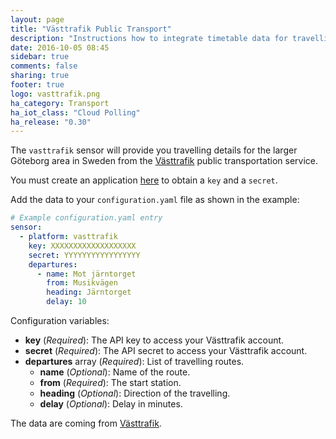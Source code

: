 ```yaml
---
layout: page
title: "Västtrafik Public Transport"
description: "Instructions how to integrate timetable data for travelling in Sweden within Home Assistant."
date: 2016-10-05 08:45
sidebar: true
comments: false
sharing: true
footer: true
logo: vasttrafik.png
ha_category: Transport
ha_iot_class: "Cloud Polling"
ha_release: "0.30"
---
```



The `vasttrafik` sensor will provide you travelling details for the larger Göteborg area in Sweden from the [Västtrafik](https://vasttrafik.se/) public transportation service.

You must create an application [here](https://developer.vasttrafik.se/portal/#/applications) to obtain a `key` and a `secret`.

Add the data to your `configuration.yaml` file as shown in the example:

```yaml
# Example configuration.yaml entry
sensor:
  - platform: vasttrafik
    key: XXXXXXXXXXXXXXXXXXX
    secret: YYYYYYYYYYYYYYYYY
    departures:
      - name: Mot järntorget
        from: Musikvägen
        heading: Järntorget
        delay: 10
```

Configuration variables:

- **key** (*Required*): The API key to access your Västtrafik account.
- **secret** (*Required*): The API secret to access your Västtrafik account.
- **departures** array (*Required*): List of travelling routes.
  - **name** (*Optional*): Name of the route.
  - **from** (*Required*): The start station.
  - **heading** (*Optional*): Direction of the travelling.
  - **delay** (*Optional*): Delay in minutes.

The data are coming from [Västtrafik](https://vasttrafik.se/).
